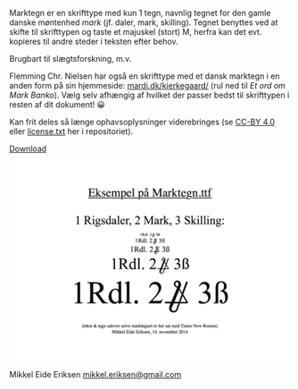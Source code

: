 Marktegn er en skrifttype med kun 1 tegn, navnlig tegnet for den gamle danske møntenhed _mark_ (jf. daler, mark, skilling). Tegnet benyttes ved at skifte til skrifttypen og taste et majuskel (stort) M, herfra kan det evt. kopieres til andre steder i teksten efter behov.

Brugbart til slægtsforskning, m.v.

Flemming Chr. Nielsen har også en skrifttype med et dansk marktegn i en anden form på sin hjemmeside: [mardi.dk/kierkegaard/](https://mardi.dk/kierkegaard/) (rul ned til _Et ord om Mark Banko_). Vælg selv afhængig af hvilket der passer bedst til skrifttypen i resten af dit dokument! 😀

Kan frit deles så længe ophavsoplysninger viderebringes (se [CC-BY 4.0](https://creativecommons.org/licenses/by/4.0/) eller [license.txt](license.txt) her i repositoriet).

[Download](Marktegn.ttf?raw=true)

![eksempel](eksempel.png?raw=true)

Mikkel Eide Eriksen
<mikkel.eriksen@gmail.com>